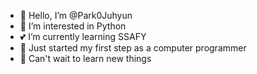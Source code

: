 - 👋 Hello, I’m @Park0Juhyun
- 👀 I’m interested in Python
- 💕 I’m currently learning SSAFY
- 🌱 Just started my first step as a computer programmer
- 🚀 Can't wait to learn new things

<!---
Park0Juhyun/Park0Juhyun is a ✨ special ✨ repository because its `README.md` (this file) appears on your GitHub profile.
You can click the Preview link to take a look at your changes.
--->
